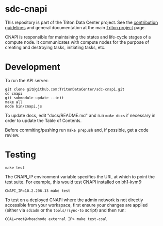 <!--
    This Source Code Form is subject to the terms of the Mozilla Public
    License, v. 2.0. If a copy of the MPL was not distributed with this
    file, You can obtain one at http://mozilla.org/MPL/2.0/.
-->

<!--
    Copyright 2020 Joyent, Inc.
    Copyright 2024 MNX Cloud, Inc.
-->

# sdc-cnapi

This repository is part of the Triton Data Center project. See the [contribution
guidelines](https://github.com/TritonDataCenter/triton/blob/master/CONTRIBUTING.md)
and general documentation at the main
[Triton project](https://github.com/TritonDataCenter/triton) page.

CNAPI is responsible for maintaining the states and life-cycle stages of a
compute node. It communicates with compute nodes for the purpose of creating
and destroying tasks, initiating tasks, etc.

# Development

To run the  API server:

    git clone git@github.com:TritonDataCenter/sdc-cnapi.git
    cd cnapi
    git submodule update --init
    make all
    node bin/cnapi.js

To update docs, edit "docs/README.md" and run `make docs` if necessary in order
to update the Table of Contents.

Before commiting/pushing run `make prepush` and, if possible, get a code
review.


# Testing

    make test

The CNAPI_IP environment variable specifies the URL at which to point the test
suite.  For example, this would test CNAPI installed on bh1-kvm6:

    CNAPI_IP=10.2.206.13 make test

To test on a deployed CNAPI where the admin network is not directly accessible
from your workspace, first ensure your changes are applied (either via `sdcadm`
or the `tools/rsync-to` script) and then run:

    COAL=root@<headnode external IP> make test-coal
